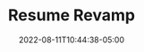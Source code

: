 ---
title: "Resume Revamp"
date: 2022-08-11T10:44:38-05:00
draft: true
author:
tags:
image:
description:
toc:
---